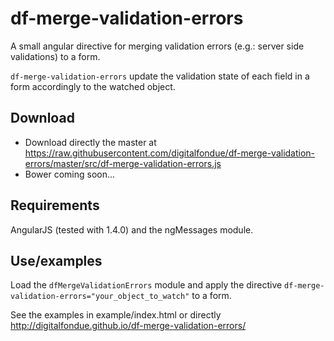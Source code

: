# df-merge-validation-errors
A small angular directive for merging validation errors (e.g.: server side validations) to a form.

`df-merge-validation-errors` update the validation state of each field in a form accordingly to the watched object.

## Download

 - Download directly the master at https://raw.githubusercontent.com/digitalfondue/df-merge-validation-errors/master/src/df-merge-validation-errors.js
 - Bower coming soon...

## Requirements

AngularJS (tested with 1.4.0) and the ngMessages module.

## Use/examples

Load the `dfMergeValidationErrors` module and apply the directive `df-merge-validation-errors="your_object_to_watch"` to a form.

See the examples in example/index.html or directly http://digitalfondue.github.io/df-merge-validation-errors/
